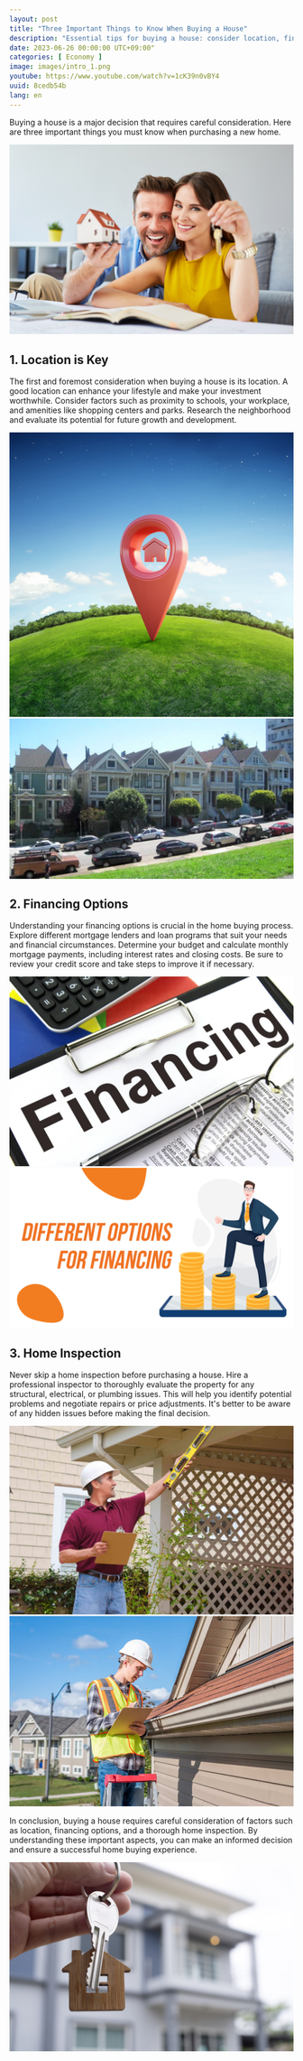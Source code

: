 ```yaml
---
layout: post
title: "Three Important Things to Know When Buying a House"
description: "Essential tips for buying a house: consider location, financing options, and home inspection. Make informed decisions. #HomeBuyingTips #RealEstate #HouseLocation #FinancingOptions #HomeInspection"
date: 2023-06-26 00:00:00 UTC+09:00"
categories: [ Economy ]
image: images/intro_1.png
youtube: https://www.youtube.com/watch?v=1cK39n0vBY4
uuid: 8cedb54b
lang: en
---
```


Buying a house is a major decision that requires careful consideration. Here are three important things you must know when purchasing a new home.

![hide](images/intro_1.png)


## 1. Location is Key
The first and foremost consideration when buying a house is its location. A good location can enhance your lifestyle and make your investment worthwhile. Consider factors such as proximity to schools, your workplace, and amenities like shopping centers and parks. Research the neighborhood and evaluate its potential for future growth and development.

![](images/main1_6.jpg)
![](images/main1_7.jpg)


## 2. Financing Options
Understanding your financing options is crucial in the home buying process. Explore different mortgage lenders and loan programs that suit your needs and financial circumstances. Determine your budget and calculate monthly mortgage payments, including interest rates and closing costs. Be sure to review your credit score and take steps to improve it if necessary.

![](images/main2_1.jpg)
![](images/main2_2.png)


## 3. Home Inspection
Never skip a home inspection before purchasing a house. Hire a professional inspector to thoroughly evaluate the property for any structural, electrical, or plumbing issues. This will help you identify potential problems and negotiate repairs or price adjustments. It's better to be aware of any hidden issues before making the final decision.

![](images/main3_1.jpeg)
![](images/main3_3.jpg)




In conclusion, buying a house requires careful consideration of factors such as location, financing options, and a thorough home inspection. By understanding these important aspects, you can make an informed decision and ensure a successful home buying experience.

![](images/intro_2.jpg)
